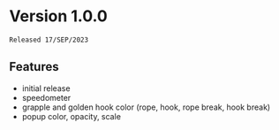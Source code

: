 # Version 1.0.0

`Released 17/SEP/2023`

## Features

- initial release
- speedometer
- grapple and golden hook color (rope, hook, rope break, hook break)
- popup color, opacity, scale
